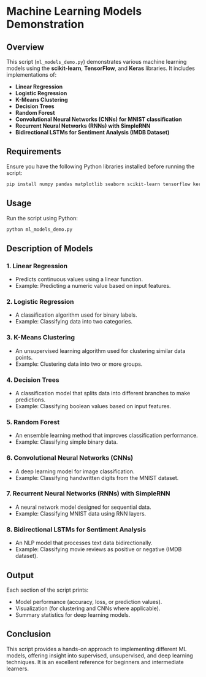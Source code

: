 # Machine Learning Models Demonstration

## Overview
This script (`ml_models_demo.py`) demonstrates various machine learning models using the **scikit-learn**, **TensorFlow**, and **Keras** libraries. It includes implementations of:

- **Linear Regression**
- **Logistic Regression**
- **K-Means Clustering**
- **Decision Trees**
- **Random Forest**
- **Convolutional Neural Networks (CNNs) for MNIST classification**
- **Recurrent Neural Networks (RNNs) with SimpleRNN**
- **Bidirectional LSTMs for Sentiment Analysis (IMDB Dataset)**

## Requirements
Ensure you have the following Python libraries installed before running the script:

```sh
pip install numpy pandas matplotlib seaborn scikit-learn tensorflow keras
```

## Usage
Run the script using Python:

```sh
python ml_models_demo.py
```

## Description of Models

### 1. **Linear Regression**
- Predicts continuous values using a linear function.
- Example: Predicting a numeric value based on input features.

### 2. **Logistic Regression**
- A classification algorithm used for binary labels.
- Example: Classifying data into two categories.

### 3. **K-Means Clustering**
- An unsupervised learning algorithm used for clustering similar data points.
- Example: Clustering data into two or more groups.

### 4. **Decision Trees**
- A classification model that splits data into different branches to make predictions.
- Example: Classifying boolean values based on input features.

### 5. **Random Forest**
- An ensemble learning method that improves classification performance.
- Example: Classifying simple binary data.

### 6. **Convolutional Neural Networks (CNNs)**
- A deep learning model for image classification.
- Example: Classifying handwritten digits from the MNIST dataset.

### 7. **Recurrent Neural Networks (RNNs) with SimpleRNN**
- A neural network model designed for sequential data.
- Example: Classifying MNIST data using RNN layers.

### 8. **Bidirectional LSTMs for Sentiment Analysis**
- An NLP model that processes text data bidirectionally.
- Example: Classifying movie reviews as positive or negative (IMDB dataset).

## Output
Each section of the script prints:
- Model performance (accuracy, loss, or prediction values).
- Visualization (for clustering and CNNs where applicable).
- Summary statistics for deep learning models.

## Conclusion
This script provides a hands-on approach to implementing different ML models, offering insight into supervised, unsupervised, and deep learning techniques. It is an excellent reference for beginners and intermediate learners.


